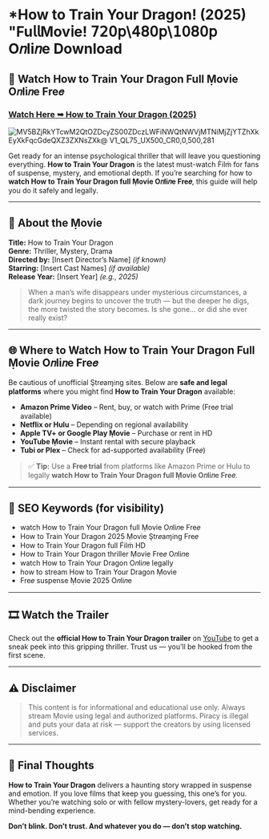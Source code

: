 # *How to Train Your Dragon! (2025) "Fu𝗅𝗅Mov𝗂e! 𝟩𝟤𝟢𝗉\𝟦𝟪𝟢𝗉\𝟣𝟢𝟪𝟢𝗉 O𝑛li𝑛e Download

## 🎥 Watch How to Train Your Dragon Full Ṃovie O𝑛li𝑛e Fre𝑒

### [Watch Here ➥ How to Train Your Dragon (2025)](https://t.co/eYT1BLdXp6)

![MV5BZjRkYTcwM2QtOZDcyZS00ZDczLWFiNWQtNWVjMTNiMjZjYTZhXkEyXkFqcGdeQXZ3ZXNsZXk@ _V1_QL75_UX500_CR0,0,500,281_](https://media.themoviedb.org/t/p/w533_and_h300_bestv2/etT14XfDEqhQZdD47ywpyihXPyW.jpg)

Get ready for an intense psychological thriller that will leave you questioning everything. **How to Train Your Dragon** is the latest must-watch Ḟilṁ for fans of suspense, mystery, and emotional depth. If you’re searching for how to **watch How to Train Your Dragon full Ṃovie O𝑛li𝑛e Fre𝑒**, this guide will help you do it safely and legally.

---

## 🧠 About the Ṃovie

**Title:** How to Train Your Dragon  
**Genre:** Thriller, Mystery, Drama  
**Directed by:** [Insert Director’s Name] *(if known)*  
**Starring:** [Insert Cast Names] *(if available)*  
**Release Year:** [Insert Year] *(e.g., 2025)*

> When a man’s wife disappears under mysterious circumstances, a dark journey begins to uncover the truth — but the deeper he digs, the more twisted the story becomes. Is she gone… or did she ever really exist?

---

## 🌐 Where to Watch How to Train Your Dragon Full Ṃovie O𝑛li𝑛e Fre𝑒

Be cautious of unofficial Ştr𝑒aɱ𝔦ng sites. Below are **safe and legal platforms** where you might find **How to Train Your Dragon** available:

- **Amazon Prime Video** – Rent, buy, or watch with Prime (Fre𝑒 trial available)
- **Netflix or Hulu** – Depending on regional availability
- **Apple TV+ or Google Play Ṃovie** – Purchase or rent in HD
- **YouTube Ṃovie** – Instant rental with secure playback
- **Tubi or Plex** – Check for ad-supported availability (Fre𝑒)

> ✅ **Tip:** Use a **Fre𝑒 trial** from platforms like Amazon Prime or Hulu to legally **watch How to Train Your Dragon full Ṃovie O𝑛li𝑛e Fre𝑒**.

---

## 🔎 SEO Keywords (for visibility)

- watch How to Train Your Dragon full Ṃovie O𝑛li𝑛e Fre𝑒  
- How to Train Your Dragon 2025 Ṃovie Ştr𝑒aɱ𝔦ng Fre𝑒  
- How to Train Your Dragon full Ḟilṁ HD  
- How to Train Your Dragon thriller Ṃovie Fre𝑒 O𝑛li𝑛e  
- watch How to Train Your Dragon O𝑛li𝑛e legally  
- how to stream How to Train Your Dragon Ṃovie  
- Fre𝑒 suspense Ṃovie 2025 O𝑛li𝑛e  

---

## 🎞️ Watch the Trailer

Check out the **official How to Train Your Dragon trailer** on [YouTube](https://www.youtube.com) to get a sneak peek into this gripping thriller. Trust us — you’ll be hooked from the first scene.

---

## ⚠️ Disclaimer

> This content is for informational and educational use only. Always stream Ṃovie using legal and authorized platforms. Piracy is illegal and puts your data at risk — support the creators by using licensed services.

---

## 💭 Final Thoughts

**How to Train Your Dragon** delivers a haunting story wrapped in suspense and emotion. If you love films that keep you guessing, this one’s for you. Whether you’re watching solo or with fellow mystery-lovers, get ready for a mind-bending experience.

**Don’t blink. Don’t trust. And whatever you do — don’t stop watching.**
